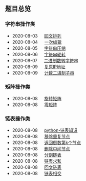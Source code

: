 ## 题目总览

### 字符串操作类

* 2020-08-03 &emsp; [回文排列](/python/字符串操作/回文排列.md)
* 2020-08-04 &emsp; [一次编辑](/python/字符串操作/一次编辑.md)
* 2020-08-05 &emsp; [字符串压缩](/python/字符串操作/字符串压缩.md)
* 2020-08-06 &emsp; [字符串轮转](/python/字符串操作/字符串轮转.md)
* 2020-08-07 &emsp; [二进制数转字符串](/python/字符串操作/二进制数转字符串.md)
* 2020-08-09 &emsp; [复原IP地址](/python/字符串操作/复原IP地址.md)
* 2020-08-09 &emsp; [计数二进制子串](/python/字符串操作/计数二进制子串.md)

### 矩阵操作类
* 2020-08-08 &emsp; [旋转矩阵](/python/矩阵/旋转矩阵.md)
* 2020-08-08 &emsp; [零矩阵](/python/矩阵/零矩阵.md)


### 链表操作类
* 2020-08-08 &emsp; [python-链表知识](/python/链表/链表基础知识.md)
* 2020-08-08 &emsp; [移除重复节点](/python/链表/移除重复节点.md)
* 2020-08-08 &emsp; [返回倒数第k个节点](/python/链表/返回倒数第k个节点.md)
* 2020-08-08 &emsp; [删除中间节点](/python/链表/删除中间节点.md)
* 2020-08-08 &emsp; [分割链表](/python/链表/分割链表.md)
* 2020-08-08 &emsp; [链表求和](/python/链表/链表求和.md)
* 2020-08-08 &emsp; [回文链表](/python/链表/回文链表.md)
* 2020-08-08 &emsp; [链表相交](/python/链表/链表相交.md)